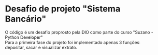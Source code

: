 # Desafio de projeto "Sistema Bancário"
O código é um desafio proprosto pela DIO como parte do curso "Suzano - Python Developer"  
Para a primeira fase do projeto foi implementado apenas 3 funções: depositar, sacar e visualizar extrato.
